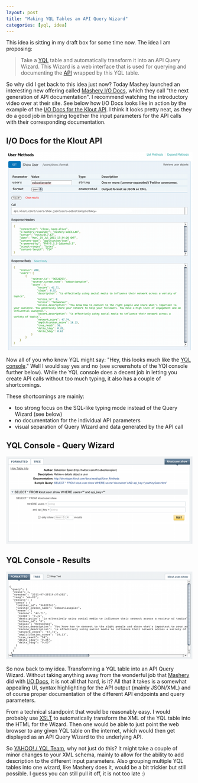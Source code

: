 ```yaml
---
layout: post
title: "Making YQL Tables an API Query Wizard"
categories: [yql, idea]
---
```


This idea is sitting in my draft box for some time now. The idea I am proposing:

> Take a [YQL][yql] table and automatically transform it into an API Query Wizard. This Wizard is a web interface that is used for querying and documenting the [API][] wrapped by this YQL table.

So why did I get back to this idea just now? Today Mashey launched an interesting new offering called [Mashery I/O Docs][mashery_io], which they call "the next generation of API documentation". I recommend watching the introductory video over at their site. See below how I/O Docs looks like in action by the example of the [I/O Docs for the Klout API][]. I think it looks pretty neat, as they do a good job in bringing together the input parameters for the API calls with their corresponding documentation.

## I/O Docs for the Klout API

![Klout](/images/wizard_mashery.png)

Now all of you who know YQL might say: "Hey, this looks much like the [YQL console][]." Well I would say yes and no (see screenshots of the YQl console further below). While the YQL console does a decent job in letting you create API calls without too much typing, it also has a couple of shortcomings. 

These shortcomings are mainly:

- too strong focus on the SQL-like typing mode instead of the Query Wizard (see below)
- no documentation for the individual API parameters
- visual separation of Query Wizard and data generated by the API call

## YQL Console - Query Wizard

![YQL](/images/wizard_yql1.png)

## YQL Console - Results

![YQL](/images/wizard_yql2.png)

So now back to my idea. Transforming a YQL table into an API Query Wizard. Without taking anything away from the wonderful job that [Mashery][] did with [I/O Docs][mashery_io], it is not all that hard, is it? All that it takes is a somewhat appealing UI, syntax highlighting for the API output (mainly JSON/XML) and of course proper documentation of the different API endpoints and query parameters. 

From a technical standpoint that would be reasonably easy. I would probably use [XSLT][] to automatically transform the XML of the YQL table into the HTML for the Wizard. Then one would be able to just point the web browser to any given YQL table on the internet, which would then get displayed as an API Query Wizard to the underlying API.

So [YAHOO! / YQL Team][yql], why not just do this? It might take a couple of minor changes to your XML schema, mainly to allow for the ability to add description to the different input parameters. Also grouping multiple YQL tables into one wizard, like Mashery does it, would be a bit trickier but still possible. I guess you can still pull it off, it is not too late :)


[yql]: http://developer.yahoo.com/yql
[API]: http://en.wikipedia.org/wiki/API
[mashery_io]: http://mashery.com/solution/iodocs/
[I/O Docs for the Klout API]: http://developer.klout.com/iodocs
[YQL console]: http://developer.yahoo.com/yql/console
[XSLT]: http://www.w3schools.com/xsl/
[Mashery]: http://mashery.com/
